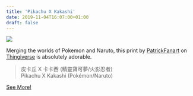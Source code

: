 ```yaml
---
title: 'Pikachu X Kakashi'
date: 2019-11-04T16:07:00+01:00
draft: false
---
```


[![](https://cdn-blog.adafruit.com/uploads/2019/10/featured_preview_Pikachu_X_Kakashi_0-600x451.png)](https://www.thingiverse.com/thing:3940310)

Merging the worlds of Pokemon and Naruto, this print by [PatrickFanart](https://www.thingiverse.com/PatrickFanart) on [Thingiverse](https://www.thingiverse.com/thing:3940310) is absolutely adorable.

> 皮卡丘 X 卡卡西 (精靈寶可夢/火影忍者)  
> Pikachu X Kakashi (Pokémon/Naruto)

[See More!](https://www.thingiverse.com/thing:3940310)
